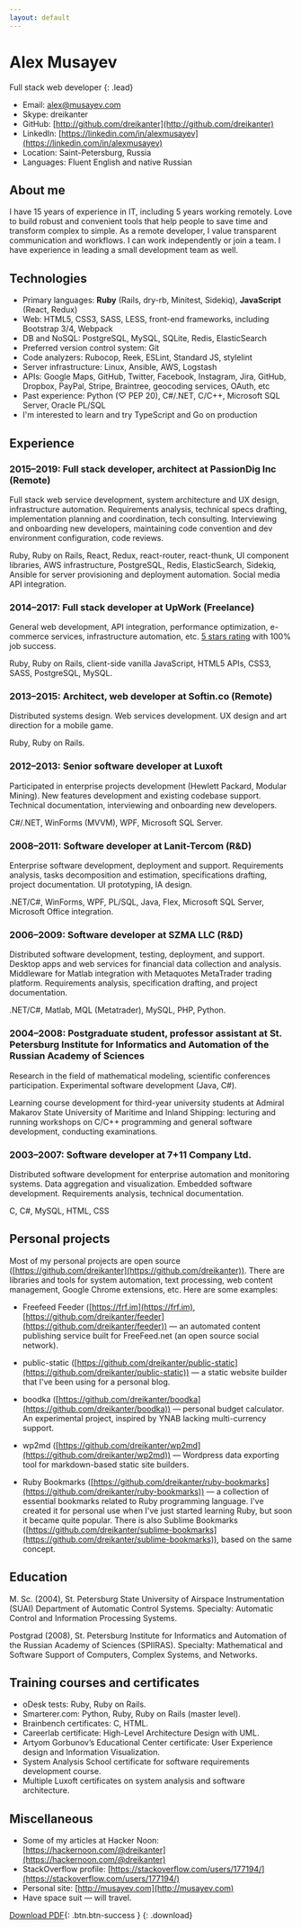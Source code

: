 ```yaml
---
layout: default
---
```


# Alex Musayev

Full stack web developer
{: .lead}

- Email: [alex@musayev.com](mailto:alex@musayev.com)
- Skype: dreikanter
- GitHub: [http://github.com/dreikanter](http://github.com/dreikanter)
- LinkedIn: [https://linkedin.com/in/alexmusayev](https://linkedin.com/in/alexmusayev)
- Location: Saint-Petersburg, Russia
- Languages: Fluent English and native Russian

## About me

I have 15 years of experience in IT, including 5 years working remotely. Love to build robust and convenient tools that help people to save time and transform complex to simple. As a remote developer, I value transparent communication and workflows. I can work independently or join a team. I have experience in leading a small development team as well.

## Technologies

- Primary languages: **Ruby** (Rails, dry-rb, Minitest, Sidekiq), **JavaScript** (React, Redux)
- Web: HTML5, CSS3, SASS, LESS, front-end frameworks, including Bootstrap 3/4, Webpack
- DB and NoSQL: PostgreSQL, MySQL, SQLite, Redis, ElasticSearch
- Preferred version control system: Git
- Code analyzers: Rubocop, Reek, ESLint, Standard JS, stylelint
- Server infrastructure: Linux, Ansible, AWS, Logstash
- APIs: Google Maps, GitHub, Twitter, Facebook, Instagram, Jira, GitHub, Dropbox, PayPal, Stripe, Braintree, geocoding services, OAuth, etc
- Past experience: Python (♡ PEP 20), C#/.NET, C/C++, Microsoft SQL Server, Oracle PL/SQL
- I'm interested to learn and try TypeScript and Go on production

## Experience

<h3><span class="text-muted">2015–2019:</span> <b>Full stack developer, architect</b> at PassionDig Inc (Remote)</h3>

Full stack web service development, system architecture and UX design, infrastructure automation. Requirements analysis, technical specs drafting, implementation planning and coordination, tech consulting. Interviewing and onboarding new developers, maintaining code convention and dev environment configuration, code reviews.

Ruby, Ruby on Rails, React, Redux, react-router, react-thunk, UI component libraries, AWS infrastructure, PostgreSQL, Redis, ElasticSearch, Sidekiq, Ansible for server provisioning and deployment automation. Social media API integration.

<h3><span class="text-muted">2014–2017:</span> <b>Full stack developer</b> at UpWork (Freelance)</h3>

General web development, API integration, performance optimization, e-commerce services, infrastructure automation, etc. [5 stars rating](/upwork) with 100% job success.

Ruby, Ruby on Rails, client-side vanilla JavaScript, HTML5 APIs, CSS3, SASS, PostgreSQL, MySQL.

<h3><span class="text-muted">2013–2015:</span> <b>Architect, web developer</b> at Softin.co (Remote)</h3>

Distributed systems design. Web services development. UX design and art direction for a mobile game.

Ruby, Ruby on Rails.

<h3><span class="text-muted">2012–2013:</span> <b>Senior software developer</b> at Luxoft</h3>

Participated in enterprise projects development (Hewlett Packard, Modular Mining). New features development and existing codebase support. Technical documentation, interviewing and onboarding new developers.

C#/.NET, WinForms (MVVM), WPF, Microsoft SQL Server.

<h3><span class="text-muted">2008–2011:</span> <b>Software developer</b> at Lanit-Tercom (R&D)</h3>

Enterprise software development, deployment and support. Requirements analysis, tasks decomposition and estimation, specifications drafting, project documentation. UI prototyping, IA design.

.NET/C#, WinForms, WPF, PL/SQL, Java, Flex, Microsoft SQL Server, Microsoft Office integration.

<h3><span class="text-muted">2006–2009:</span> <b>Software developer</b> at SZMA LLC (R&D)</h3>

Distributed software development, testing, deployment, and support. Desktop apps and web services for financial data collection and analysis. Middleware for Matlab integration with Metaquotes MetaTrader trading platform. Requirements analysis, specification drafting, and project documentation.

.NET/C#, Matlab, MQL (Metatrader), MySQL, PHP, Python.

<h3><span class="text-muted">2004–2008:</span> <b>Postgraduate student, professor assistant</b> at St. Petersburg Institute for Informatics and Automation of the Russian Academy of Sciences</h3>

Research in the field of mathematical modeling, scientific conferences participation. Experimental software development (Java, C#).

Learning course development for third-year university students at Admiral Makarov State University of Maritime and Inland Shipping: lecturing and running workshops on C/C++ programming and general software development, conducting examinations.

<h3><span class="text-muted">2003–2007:</span> <b>Software developer</b> at 7+11 Company Ltd.</h3>

Distributed software development for enterprise automation and monitoring systems. Data aggregation and visualization. Embedded software development. Requirements analysis, technical documentation.

C, C#, MySQL, HTML, CSS

## Personal projects

Most of my personal projects are open source ([https://github.com/dreikanter](https://github.com/dreikanter)). There are libraries and tools for system automation, text processing, web content management, Google Chrome extensions, etc. Here are some examples:

- Freefeed Feeder ([https://frf.im](https://frf.im), [https://github.com/dreikanter/feeder](https://github.com/dreikanter/feeder)) — an automated content publishing service built for FreeFeed.net (an open source social network).

- public-static ([https://github.com/dreikanter/public-static](https://github.com/dreikanter/public-static)) — a static website builder that I've been using for a personal blog.

- boodka ([https://github.com/dreikanter/boodka](https://github.com/dreikanter/boodka)) — personal budget calculator. An experimental project, inspired by YNAB lacking multi-currency support.

- wp2md ([https://github.com/dreikanter/wp2md](https://github.com/dreikanter/wp2md)) — Wordpress data exporting tool for markdown-based static site builders.

- Ruby Bookmarks ([https://github.com/dreikanter/ruby-bookmarks](https://github.com/dreikanter/ruby-bookmarks)) — a collection of essential bookmarks related to Ruby programming language. I've created it for personal use when I've just started learning Ruby, but soon it became quite popular. There is also Sublime Bookmarks ([https://github.com/dreikanter/sublime-bookmarks](https://github.com/dreikanter/sublime-bookmarks)), based on the same concept.

## Education

M. Sc. (2004), St. Petersburg State University of Airspace Instrumentation (SUAI) Department of Automatic Control Systems. Specialty: Automatic Control and Information Processing Systems.

Postgrad (2008), St. Petersburg Institute for Informatics and Automation of the Russian Academy of Sciences (SPIIRAS). Specialty: Mathematical and Software Support of Computers, Complex Systems, and Networks.

## Training courses and certificates

- oDesk tests: Ruby, Ruby on Rails.
- Smarterer.com: Python, Ruby, Ruby on Rails (master level).
- Brainbench certificates: С, HTML.
- Careerlab certificate: High-Level Architecture Design with UML.
- Artyom Gorbunov’s Educational Center certificate: User Experience design and
Information Visualization.
- System Analysis School certificate for software requirements development course.
- Multiple Luxoft certificates on system analysis and software architecture.

## Miscellaneous

- Some of my articles at Hacker Noon: [https://hackernoon.com/@dreikanter](https://hackernoon.com/@dreikanter)
- StackOverflow profile: [https://stackoverflow.com/users/177194/](https://stackoverflow.com/users/177194/)
- Personal site: [http://musayev.com](http://musayev.com)
- Have space suit — will travel.

[Download PDF](/alex-musayev-cv.pdf){: .btn.btn-success }
{: .download}
